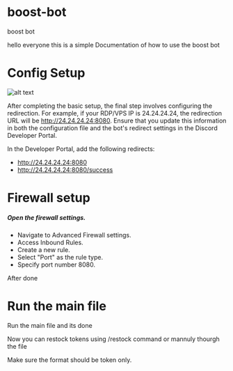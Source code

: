 # boost-bot
boost bot

hello everyone this is a simple Documentation of how to use the boost bot

# Config Setup

![alt text](https://cdn.discordapp.com/attachments/1187598218578628728/1188000685044797510/configg.png?ex=6598eedb&is=658679db&hm=104a899e08320fc2ba706ecff6bfb3b8712d4ca59b881d18820ad504d10ab435& "Logo Title Text 1")

After completing the basic setup, the final step involves configuring the redirection. For example, if your RDP/VPS IP is 24.24.24.24, the redirection URL will be http://24.24.24.24:8080. Ensure that you update this information in both the configuration file and the bot's redirect settings in the Discord Developer Portal.

In the Developer Portal, add the following redirects:
- http://24.24.24.24:8080
- http://24.24.24.24:8080/success

# Firewall setup

##### Open the firewall settings.
- Navigate to Advanced Firewall settings.
- Access Inbound Rules.
- Create a new rule.
- Select "Port" as the rule type.
- Specify port number 8080.

After done 

# Run the main file

Run the main file and its done

Now you can restock tokens using /restock command or mannuly thourgh the file

Make sure the format should be token only.
